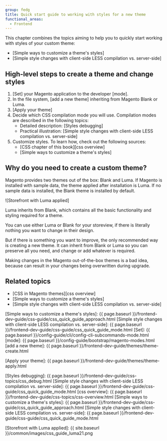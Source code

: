 ```yaml
---
group: fedg
title: Quick start guide to working with styles for a new theme
functional_areas:
  - Frontend
---
```


This chapter combines the topics aiming to help you to quickly start working with styles of your custom theme:

- [Simple ways to customize a theme's styles]
- [Simple style changes with client-side LESS compilation vs. server-side]

## High-level steps to create a theme and change styles

1. [Set] your Magento application to the developer [mode].
1. In the file system, [add a new theme] inheriting from Magento Blank or Luma.
3. [Apply your theme]
2. Decide which CSS compilation mode you will use. Compilation modes are described in the following topics:
	- Detailed description: [Styles debugging]
	- Practical illustration: [Simple style changes with client-side LESS compilation vs. server-side]
4. Customize styles. To learn how, check out the following sources:
	- [CSS chapter of this book][css overview]
	- [Simple ways to customize a theme's styles]

## Why do you need to create a custom theme?

Magento provides two themes out of the box: Blank and Luma. If Magento is installed with sample data, the theme applied after installation is Luma. If no sample data is installed, the Blank theme is installed by default.

![Storefront with Luma applied]

Luma inherits from Blank, which contains all the basic functionality and styling required for a theme.

You can use either Luma or Blank for your storeview, if there is literally nothing you want to change in their design.

But if there is something you want to improve, the only recommended way is creating a new theme. It can inherit from Blank or Luma so you can preserve all you need, and change or add whatever is required.

Making changes in the Magento out-of-the-box themes is a bad idea, because can result in your changes being overwritten during upgrade.

## Related topics

- [CSS in Magento themes][css overview]
- [Simple ways to customize a theme's styles]
- [Simple style changes with client-side LESS compilation vs. server-side]

<!-- Link Definitions -->
[Simple ways to customize a theme's styles]: {{ page.baseurl }}/frontend-dev-guide/css-guide/css_quick_guide_approach.html
[Simple style changes with client-side LESS compilation vs. server-side]: {{ page.baseurl }}/frontend-dev-guide/css-guide/css_quick_guide_mode.html
[Set]: {{ page.baseurl }}/config-guide/cli/config-cli-subcommands-mode.html
[mode]: {{ page.baseurl }}/config-guide/bootstrap/magento-modes.html
[add a new theme]: {{ page.baseurl }}/frontend-dev-guide/themes/theme-create.html

[Apply your theme]: {{ page.baseurl }}/frontend-dev-guide/themes/theme-apply.html

[Styles debugging]: {{ page.baseurl }}/frontend-dev-guide/css-topics/css_debug.html
[Simple style changes with client-side LESS compilation vs. server-side]: {{ page.baseurl }}/frontend-dev-guide/css-guide/css_quick_guide_mode.html
[css overview]: {{ page.baseurl }}/frontend-dev-guide/css-topics/css-overview.html
[Simple ways to customize a theme's styles]: {{ page.baseurl }}/frontend-dev-guide/css-guide/css_quick_guide_approach.html
[Simple style changes with client-side LESS compilation vs. server-side]: {{ page.baseurl }}/frontend-dev-guide/css-guide/css_quick_guide_mode.html

<!-- Image definitions -->
[Storefront with Luma applied]: {{ site.baseurl }}/common/images/css_guide_luma21.png
